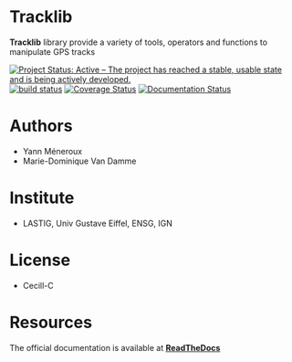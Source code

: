 
# Tracklib
**Tracklib** library provide a variety of tools, operators and functions to manipulate GPS tracks

[![Project Status: Active – The project has reached a stable, usable state and is being actively developed.](https://www.repostatus.org/badges/latest/active.svg)](https://www.repostatus.org/#active)
[![build status](https://travis-ci.org/umrlastig/tracklib.svg?branch=main)](https://travis-ci.org/umrlastig/tracklib)
[![Coverage Status](https://coveralls.io/repos/github/umrlastig/tracklib/badge.svg?branch=main)](https://coveralls.io/github/umrlastig/tracklib?branch=main)
[![Documentation Status](https://readthedocs.org/projects/tracklib/badge/?version=latest)](https://tracklib.readthedocs.io/en/latest/?badge=latest)


# Authors
- Yann Méneroux
- Marie-Dominique Van Damme


# Institute
- LASTIG, Univ Gustave Eiffel, ENSG, IGN


# License
- Cecill-C


# Resources

The official documentation is available at **[ReadTheDocs](https://tracklib.readthedocs.io)**






